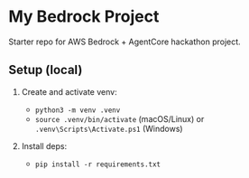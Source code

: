 # My Bedrock Project

Starter repo for AWS Bedrock + AgentCore hackathon project.

## Setup (local)

1. Create and activate venv:
   - `python3 -m venv .venv`
   - `source .venv/bin/activate` (macOS/Linux) or `.venv\Scripts\Activate.ps1` (Windows)

2. Install deps:
   - `pip install -r requirements.txt`